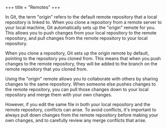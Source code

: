 +++
title = "Remotes"
+++

In Git, the term "origin" refers to the default remote repository that a local repository is linked to. 
When you clone a repository from a remote server to your local machine, 
Git automatically sets up the "origin" remote for you. This allows you to push changes from your local repository to the remote repository, 
and pull changes from the remote repository to your local repository.

When you clone a repository, 
Git sets up the origin remote by default, 
pointing to the repository you cloned from. 
This means that when you push changes to the remote repository, 
they will be added to the branch on the remote repository that you cloned from.

Using the "origin" remote allows you to collaborate with others by sharing changes to the same repository. 
When someone else pushes changes to the remote repository, 
you can pull those changes down to your local repository 
and merge them with your own changes.

However, if you edit the same file in 
both your local repository and the remote repository, 
conflicts can arise. 
To avoid conflicts, 
it's important to always pull down changes 
from the remote repository 
before making your own changes, 
and to carefully review any merge conflicts that arise.
